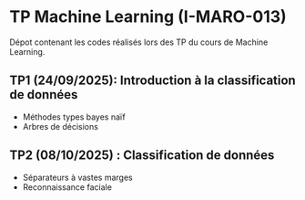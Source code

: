# TP Machine Learning (I-MARO-013)

Dépot contenant les codes réalisés lors des TP du cours de Machine Learning.

## TP1 (24/09/2025): Introduction à la classification de données

- Méthodes types bayes naïf
- Arbres de décisions

## TP2 (08/10/2025) : Classification de données

- Séparateurs à vastes marges
- Reconnaissance faciale
